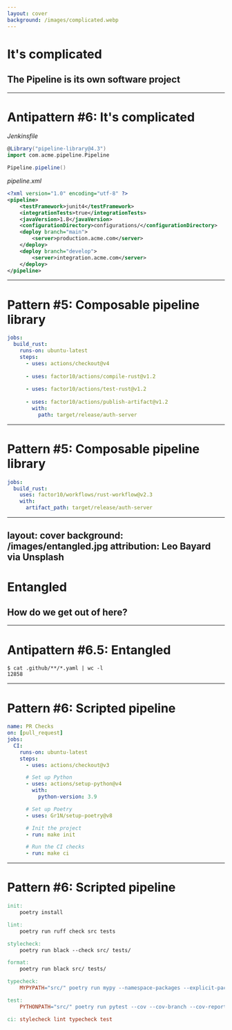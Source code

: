 ```yaml
---
layout: cover
background: /images/complicated.webp
---
```

<AntiPattern :num="6" />

# It's complicated
## The Pipeline is its own software project

---

# Antipattern #6: It's complicated


_Jenkinsfile_
```groovy
@Library("pipeline-library@4.3")
import com.acme.pipeline.Pipeline

Pipeline.pipeline()
```

<div v-click>

_pipeline.xml_
```xml
<?xml version="1.0" encoding="utf-8" ?>
<pipeline>
    <testFramework>junit4</testFramework>
    <integrationTests>true</integrationTests>
    <javaVersion>1.8</javaVersion>
    <configurationDirectory>configurations/</configurationDirectory>
    <deploy branch="main">
        <server>production.acme.com</server>
    </deploy>
    <deploy branch="develop">
        <server>integration.acme.com</server>
    </deploy>
</pipeline>
```

</div>

<!--

* Jenkins pipelie that was several hundred lines of Groovy code
* Hard to understand
* Hard/cumbersome to debug
* Hard to migrate

-->

---

# Pattern #5: Composable pipeline library

```yaml
jobs:
  build_rust:
    runs-on: ubuntu-latest
    steps:
      - uses: actions/checkout@v4
    
      - uses: factor10/actions/compile-rust@v1.2
        
      - uses: factor10/actions/test-rust@v1.2
      
      - uses: factor10/actions/publish-artifact@v1.2
        with:
          path: target/release/auth-server
```

---

# Pattern #5: Composable pipeline library

```yaml
jobs:
  build_rust:
    uses: factor10/workflows/rust-workflow@v2.3
    with:
      artifact_path: target/release/auth-server
```

---
layout: cover
background: /images/entangled.jpg
attribution: Leo Bayard via Unsplash
---
<AntiPattern :num="6.5" />

# Entangled
## How do we get out of here?

<!--

Put all logic in your build system makes for difficult migrations

GitHub/GitLab/Atlassian/Azure DevOps looks good now - so did Jenkins back in the day

-->

---

# Antipattern #6.5: Entangled

```shellsession
$ cat .github/**/*.yaml | wc -l
12858
```

---

# Pattern #6: Scripted pipeline

```yaml
name: PR Checks
on: [pull_request]
jobs:
  CI:
    runs-on: ubuntu-latest
    steps:
      - uses: actions/checkout@v3

      # Set up Python
      - uses: actions/setup-python@v4
        with:
          python-version: 3.9

      # Set up Poetry
      - uses: Gr1N/setup-poetry@v8

      # Init the project
      - run: make init

      # Run the CI checks
      - run: make ci
```

---

# Pattern #6: Scripted pipeline

```makefile
init:
	poetry install

lint:
	poetry run ruff check src tests

stylecheck:
	poetry run black --check src/ tests/

format:
	poetry run black src/ tests/

typecheck:
	MYPYPATH="src/" poetry run mypy --namespace-packages --explicit-package-bases src/

test:
	PYTHONPATH="src/" poetry run pytest --cov --cov-branch --cov-report term-missing

ci: stylecheck lint typecheck test
```
